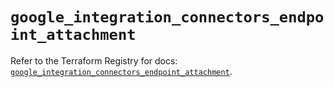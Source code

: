 # `google_integration_connectors_endpoint_attachment`

Refer to the Terraform Registry for docs: [`google_integration_connectors_endpoint_attachment`](https://registry.terraform.io/providers/hashicorp/google-beta/6.31.0/docs/resources/google_integration_connectors_endpoint_attachment).

